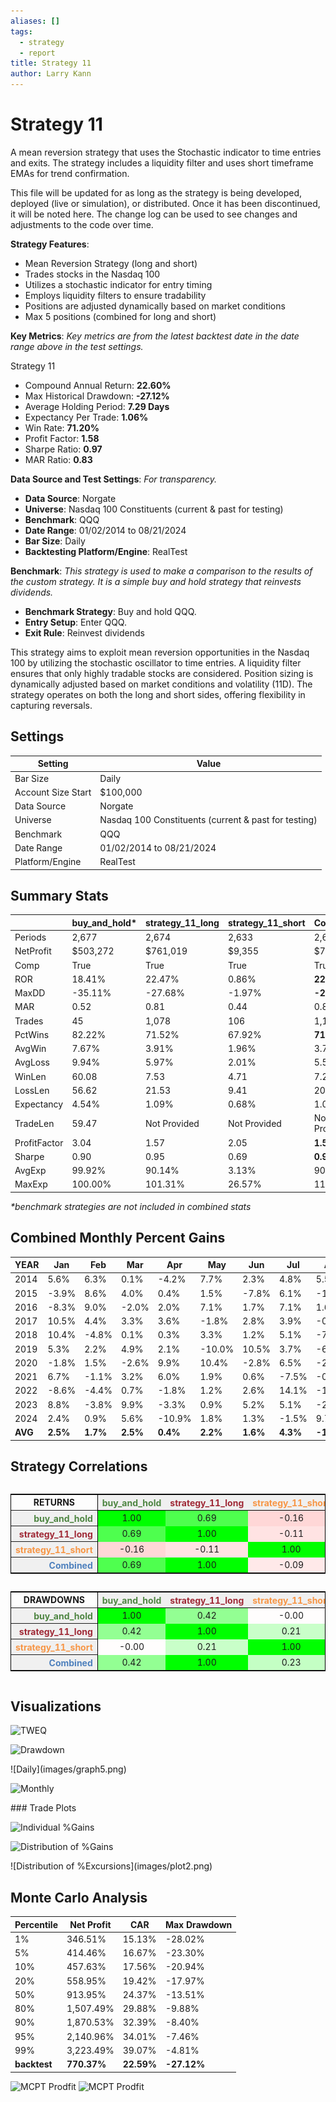 ```yaml
---
aliases: []
tags:
  - strategy
  - report
title: Strategy 11
author: Larry Kann
---
```

# Strategy 11

A mean reversion strategy that uses the Stochastic indicator to time entries and exits. The strategy includes a liquidity filter and uses short timeframe EMAs for trend confirmation.

This file will be updated for as long as the strategy is being developed, deployed (live or simulation), or distributed. Once it has been discontinued, it will be noted here. The change log can be used to see changes and adjustments to the code over time.

**Strategy Features**:

- Mean Reversion Strategy (long and short)
- Trades stocks in the Nasdaq 100
- Utilizes a stochastic indicator for entry timing
- Employs liquidity filters to ensure tradability
- Positions are adjusted dynamically based on market conditions
- Max 5 positions (combined for long and short)

**Key Metrics**: _Key metrics are from the latest backtest date in the date range above in the test settings._

Strategy 11

- Compound Annual Return: **22.60%**
- Max Historical Drawdown: **-27.12%**
- Average Holding Period: **7.29 Days**
- Expectancy Per Trade: **1.06%**
- Win Rate: **71.20%**
- Profit Factor: **1.58**
- Sharpe Ratio: **0.97**
- MAR Ratio: **0.83**

**Data Source and Test Settings**: _For transparency._

- **Data Source**: Norgate
- **Universe**: Nasdaq 100 Constituents (current & past for testing)
- **Benchmark**: QQQ
- **Date Range**: 01/02/2014 to 08/21/2024
- **Bar Size**: Daily
- **Backtesting Platform/Engine**: RealTest

**Benchmark**: _This strategy is used to make a comparison to the results of the custom strategy. It is a simple buy and hold strategy that reinvests dividends._

- **Benchmark Strategy**: Buy and hold QQQ.
- **Entry Setup**: Enter QQQ.
- **Exit Rule**: Reinvest dividends

This strategy aims to exploit mean reversion opportunities in the Nasdaq 100 by utilizing the stochastic oscillator to time entries. A liquidity filter ensures that only highly tradable stocks are considered. Position sizing is dynamically adjusted based on market conditions and volatility (11D). The strategy operates on both the long and short sides, offering flexibility in capturing reversals.

## Settings

| Setting            | Value                                                |
| ------------------ | ---------------------------------------------------- |
| Bar Size           | Daily                                                |
| Account Size Start | $100,000                                             |
| Data Source        | Norgate                                              |
| Universe           | Nasdaq 100 Constituents (current & past for testing) |
| Benchmark          | QQQ                                                  |
| Date Range         | 01/02/2014 to 08/21/2024                             |
| Platform/Engine    | RealTest                                             |

## Summary Stats

|              | buy_and_hold* | strategy_11_long | strategy_11_short | Combined     |
| ------------ | ------------- | ---------------- | ----------------- | ------------ |
| Periods      | 2,677         | 2,674            | 2,633             | 2,674        |
| NetProfit    | $503,272      | $761,019         | $9,355            | $770,374     |
| Comp         | True          | True             | True              | True         |
| ROR          | 18.41%        | 22.47%           | 0.86%             | **22.60%**   |
| MaxDD        | -35.11%       | -27.68%          | -1.97%            | **-27.12%**  |
| MAR          | 0.52          | 0.81             | 0.44              | 0.83         |
| Trades       | 45            | 1,078            | 106               | 1,184        |
| PctWins      | 82.22%        | 71.52%           | 67.92%            | **71.20%**   |
| AvgWin       | 7.67%         | 3.91%            | 1.96%             | 3.74%        |
| AvgLoss      | 9.94%         | 5.97%            | 2.01%             | 5.58%        |
| WinLen       | 60.08         | 7.53             | 4.71              | 7.29         |
| LossLen      | 56.62         | 21.53            | 9.41              | 20.32        |
| Expectancy   | 4.54%         | 1.09%            | 0.68%             | 1.06%        |
| TradeLen     | 59.47         | Not Provided     | Not Provided      | Not Provided |
| ProfitFactor | 3.04          | 1.57             | 2.05              | **1.58**     |
| Sharpe       | 0.90          | 0.95             | 0.69              | **0.97**     |
| AvgExp       | 99.92%        | 90.14%           | 3.13%             | 90.10%       |
| MaxExp       | 100.00%       | 101.31%          | 26.57%            | 119.07%      |

_*benchmark strategies are not included in combined stats_

## Combined Monthly Percent Gains

| YEAR    | Jan      | Feb      | Mar      | Apr      | May      | Jun      | Jul      | Aug       | Sep       | Oct      | Nov      | Dec      | **TOTAL**  | MaxDD      |
| ------- | -------- | -------- | -------- | -------- | -------- | -------- | -------- | --------- | --------- | -------- | -------- | -------- | ---------- | ---------- |
| 2014    | 5.6%     | 6.3%     | 0.1%     | -4.2%    | 7.7%     | 2.3%     | 4.8%     | 5.5%      | -3.4%     | 3.9%     | 5.1%     | -1.2%    | **36.7%**  | -11.0%     |
| 2015    | -3.9%    | 8.6%     | 4.0%     | 0.4%     | 1.5%     | -7.8%    | 6.1%     | -11.3%    | -1.8%     | 13.5%    | 5.3%     | -2.1%    | **10.3%**  | -18.7%     |
| 2016    | -8.3%    | 9.0%     | -2.0%    | 2.0%     | 7.1%     | 1.7%     | 7.1%     | 1.6%      | -2.0%     | -2.9%    | 6.6%     | -1.4%    | **18.5%**  | -14.2%     |
| 2017    | 10.5%    | 4.4%     | 3.3%     | 3.6%     | -1.8%    | 2.8%     | 3.9%     | -0.9%     | 1.3%      | -0.9%    | 2.8%     | 2.5%     | **35.7%**  | -4.8%      |
| 2018    | 10.4%    | -4.8%    | 0.1%     | 0.3%     | 3.3%     | 1.2%     | 5.1%     | -7.5%     | -2.2%     | -7.6%    | 0.6%     | -7.9%    | **-10.2%** | -26.8%     |
| 2019    | 5.3%     | 2.2%     | 4.9%     | 2.1%     | -10.0%   | 10.5%    | 3.7%     | -6.2%     | 4.2%      | 11.6%    | 5.7%     | 2.5%     | **40.2%**  | -12.3%     |
| 2020    | -1.8%    | 1.5%     | -2.6%    | 9.9%     | 10.4%    | -2.8%    | 6.5%     | -2.0%     | -1.2%     | 5.9%     | 8.8%     | 5.5%     | **43.7%**  | -21.2%     |
| 2021    | 6.7%     | -1.1%    | 3.2%     | 6.0%     | 1.9%     | 0.6%     | -7.5%    | -0.5%     | -3.5%     | 1.8%     | 0.0%     | 6.0%     | **13.5%**  | -15.4%     |
| 2022    | -8.6%    | -4.4%    | 0.7%     | -1.8%    | 1.2%     | 2.6%     | 14.1%    | -1.4%     | -8.3%     | 6.8%     | 26.7%    | -9.7%    | **12.9%**  | -24.5%     |
| 2023    | 8.8%     | -3.8%    | 9.9%     | -3.3%    | 0.9%     | 5.2%     | 5.1%     | -2.6%     | -0.9%     | -7.5%    | 13.3%    | 14.0%    | **42.9%**  | -11.3%     |
| 2024    | 2.4%     | 0.9%     | 5.6%     | -10.9%   | 1.8%     | 1.3%     | -1.5%    | 9.7%      | n/a       | n/a      | n/a      | n/a      | **8.3%**   | -15.6%     |
| **AVG** | **2.5%** | **1.7%** | **2.5%** | **0.4%** | **2.2%** | **1.6%** | **4.3%** | **-1.4%** | **-1.8%** | **2.5%** | **7.5%** | **0.8%** | **23.0%**  | **-16.0%** |



## Strategy Correlations

<div style='overflow-x:auto'>
<table class='w3-table' style='border:1px solid black'>
<tr style='border-bottom:1px solid black'>
<td style = 'border-right:1px solid black;text-align:center'><b>RETURNS</b></td>
<th scope='col' bgcolor=#F0F0F0 style='text-align:center;color:#4E8542'>buy_and_hold</th>
<th scope='col' bgcolor=#F0F0F0 style='text-align:center;color:#9F2936'>strategy_11_long</th>
<th scope='col' bgcolor=#F0F0F0 style='text-align:center;color:#F79646'>strategy_11_short</th>
<th scope='col' bgcolor=#F0F0F0 style='text-align:center;color:#4F81BD'>Combined</th>
</tr>
<tr>
<th scope='row' bgcolor=#F0F0F0 style='text-align:right;border-right:1px solid black;color:#4E8542'>buy_and_hold</th>
<td bgcolor=#00FF00 style='text-align:center'>1.00</td>
<td bgcolor=#4EFF4E style='text-align:center'>0.69</td>
<td bgcolor=#FFD7D7 style='text-align:center'>-0.16</td>
<td bgcolor=#4FFF4F style='text-align:center'>0.69</td>
</tr>
<tr>
<th scope='row' bgcolor=#F0F0F0 style='text-align:right;border-right:1px solid black;color:#9F2936'>strategy_11_long</th>
<td bgcolor=#4EFF4E style='text-align:center'>0.69</td>
<td bgcolor=#00FF00 style='text-align:center'>1.00</td>
<td bgcolor=#FFE3E3 style='text-align:center'>-0.11</td>
<td bgcolor=#00FF00 style='text-align:center'>1.00</td>
</tr>
<tr>
<th scope='row' bgcolor=#F0F0F0 style='text-align:right;border-right:1px solid black;color:#F79646'>strategy_11_short</th>
<td bgcolor=#FFD7D7 style='text-align:center'>-0.16</td>
<td bgcolor=#FFE3E3 style='text-align:center'>-0.11</td>
<td bgcolor=#00FF00 style='text-align:center'>1.00</td>
<td bgcolor=#FFE9E9 style='text-align:center'>-0.09</td>
</tr>
<tr>
<th scope='row' bgcolor=#F0F0F0 style='text-align:right;border-right:1px solid black;color:#4F81BD'>Combined</th>
<td bgcolor=#4FFF4F style='text-align:center'>0.69</td>
<td bgcolor=#00FF00 style='text-align:center'>1.00</td>
<td bgcolor=#FFE9E9 style='text-align:center'>-0.09</td>
<td bgcolor=#00FF00 style='text-align:center'>1.00</td>
</tr>
</table>
</div>

<!-- Add a blank line here to separate blocks -->

<div style='overflow-x:auto'>
<table class='w3-table' style='border:1px solid black'>
<tr style='border-bottom:1px solid black'>
<td style = 'border-right:1px solid black;text-align:center'><b>DRAWDOWNS</b></td>
<th scope='col' bgcolor=#F0F0F0 style='text-align:center;color:#4E8542'>buy_and_hold</th>
<th scope='col' bgcolor=#F0F0F0 style='text-align:center;color:#9F2936'>strategy_11_long</th>
<th scope='col' bgcolor=#F0F0F0 style='text-align:center;color:#F79646'>strategy_11_short</th>
<th scope='col' bgcolor=#F0F0F0 style='text-align:center;color:#4F81BD'>Combined</th>
</tr>
<tr>
<th scope='row' bgcolor=#F0F0F0 style='text-align:right;border-right:1px solid black;color:#4E8542'>buy_and_hold</th>
<td bgcolor=#00FF00 style='text-align:center'>1.00</td>
<td bgcolor=#93FF93 style='text-align:center'>0.42</td>
<td bgcolor=#FFFDFD style='text-align:center'>-0.00</td>
<td bgcolor=#93FF93 style='text-align:center'>0.42</td>
</tr>
<tr>
<th scope='row' bgcolor=#F0F0F0 style='text-align:right;border-right:1px solid black;color:#9F2936'>strategy_11_long</th>
<td bgcolor=#93FF93 style='text-align:center'>0.42</td>
<td bgcolor=#00FF00 style='text-align:center'>1.00</td>
<td bgcolor=#C9FFC9 style='text-align:center'>0.21</td>
<td bgcolor=#00FF00 style='text-align:center'>1.00</td>
</tr>
<tr>
<th scope='row' bgcolor=#F0F0F0 style='text-align:right;border-right:1px solid black;color:#F79646'>strategy_11_short</th>
<td bgcolor=#FFFDFD style='text-align:center'>-0.00</td>
<td bgcolor=#C9FFC9 style='text-align:center'>0.21</td>
<td bgcolor=#00FF00 style='text-align:center'>1.00</td>
<td bgcolor=#C4FFC4 style='text-align:center'>0.23</td>
</tr>
<tr>
<th scope='row' bgcolor=#F0F0F0 style='text-align:right;border-right:1px solid black;color:#4F81BD'>Combined</th>
<td bgcolor=#93FF93 style='text-align:center'>0.42</td>
<td bgcolor=#00FF00 style='text-align:center'>1.00</td>
<td bgcolor=#C4FFC4 style='text-align:center'>0.23</td>
<td bgcolor=#00FF00 style='text-align:center'>1.00</td>
</tr>
</table>
</div>

<!-- End of HTML block -->

## Visualizations


![TWEQ](Reports/docs/Strategy11/images/graph2.png)

![Drawdown](Reports/docs/Strategy11/images/graph3.png)
<div style="page-break-after: always;"></div>
![Daily](images/graph5.png)

![Monthly](Reports/docs/Strategy11/images/graph7.png)
<div style="page-break-after: always;"></div>
### Trade Plots


![Individual %Gains](Reports/docs/Strategy11/images/plot0.png)


![Distribution of %Gains](Reports/docs/Strategy11/images/plot1.png)
<div style="page-break-after: always;"></div>
![Distribution of %Excursions](images/plot2.png)

## Monte Carlo Analysis

| Percentile | Net Profit  | CAR      | Max Drawdown    |
|------------|-------------|----------|-----------------|
| 1%         | 346.51%     | 15.13%   | -28.02%         |
| 5%         | 414.46%     | 16.67%   | -23.30%         |
| 10%        | 457.63%     | 17.56%   | -20.94%         |
| 20%        | 558.95%     | 19.42%   | -17.97%         |
| 50%        | 913.95%     | 24.37%   | -13.51%         |
| 80%        | 1,507.49%   | 29.88%   | -9.88%          |
| 90%        | 1,870.53%   | 32.39%   | -8.40%          |
| 95%        | 2,140.96%   | 34.01%   | -7.46%          |
| 99%        | 3,223.49%   | 39.07%   | -4.81%          |
| **backtest**   | **770.37%**     | **22.59%**   | **-27.12%**         |


![MCPT Prodfit](Reports/docs/Strategy11/images/plot4.png)
![MCPT Prodfit](Reports/docs/Strategy11/images/plot5.png)

